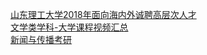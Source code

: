   
[山东理工大学2018年面向海内外诚聘高层次人才](http://www.dianyue.me/archives/991/4p8eykwfhwdzkqky/)  
[文学类学科-大学课程视频汇总](http://www.dianyue.me/archives/761/sxzvqfpmbzzvw6tt/)  
[新闻与传播考研](http://www.dianyue.me/archives/943/4e9lgbfmremndhio/)